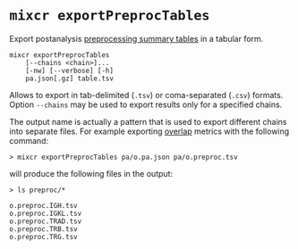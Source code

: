 # `mixcr exportPreprocTables`

Export postanalysis [preprocessing summary tables](./mixcr-postanalysis.md#preprocessing-summary-tables) in a tabular form.

```
mixcr exportPreprocTables 
    [--chains <chain>]... 
    [-nw] [--verbose] [-h] 
    pa.json[.gz] table.tsv
```

Allows to export in tab-delimited (`.tsv`) or coma-separated (`.csv`) formats. Option `--chains` may be used to export results only for a specified chains.

The output name is actually a pattern that is used to export different chains into separate files. For example exporting [overlap](./mixcr-postanalysis.md#overlap-postanalysis) metrics with the following command:
```shell
> mixcr exportPreprocTables pa/o.pa.json pa/o.preproc.tsv 
```

will produce the following files in the output:
```shell
> ls preproc/* 

o.preproc.IGH.tsv
o.preproc.IGKL.tsv
o.preproc.TRAD.tsv
o.preproc.TRB.tsv
o.preproc.TRG.tsv
```
